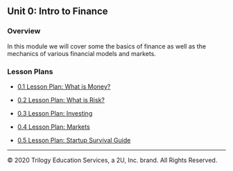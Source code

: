 ## Unit 0: Intro to Finance

### Overview

In this module we will cover some the basics of finance as well as the mechanics of various financial models and markets.

### Lesson Plans

* [0.1 Lesson Plan: What is Money?](01-What-Is-Money/README.md)

* [0.2 Lesson Plan: What is Risk?](02-What-Is-Risk/README.md)

* [0.3 Lesson Plan: Investing](03-Investing/README.md)

* [0.4 Lesson Plan: Markets](04-Markets/README.md)

* [0.5 Lesson Plan: Startup Survival Guide](05-Startup-Survival-Guide/README.md)

- - -

© 2020 Trilogy Education Services, a 2U, Inc. brand. All Rights Reserved.
